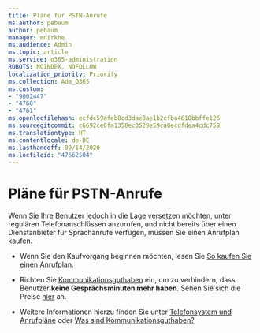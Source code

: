 ```yaml
---
title: Pläne für PSTN-Anrufe
ms.author: pebaum
author: pebaum
manager: mnirkhe
ms.audience: Admin
ms.topic: article
ms.service: o365-administration
ROBOTS: NOINDEX, NOFOLLOW
localization_priority: Priority
ms.collection: Adm_O365
ms.custom:
- "9002447"
- "4760"
- "4761"
ms.openlocfilehash: ecfdc59afeb8cd3dae8ae1b2cfba4618bbffe126
ms.sourcegitcommit: c6692ce0fa1358ec3529e59ca0ecdfdea4cdc759
ms.translationtype: HT
ms.contentlocale: de-DE
ms.lasthandoff: 09/14/2020
ms.locfileid: "47662504"
---
```

# <a name="pstn-calling-plans"></a>Pläne für PSTN-Anrufe

Wenn Sie Ihre Benutzer jedoch in die Lage versetzen möchten, unter regulären Telefonanschlüssen anzurufen, und nicht bereits über einen Dienstanbieter für Sprachanrufe verfügen, müssen Sie einen Anrufplan kaufen.

- Wenn Sie den Kaufvorgang beginnen möchten, lesen Sie [So kaufen Sie einen Anrufplan](https://docs.microsoft.com/MicrosoftTeams/calling-plans-for-office-365).

- Richten Sie [Kommunikationsguthaben](https://docs.microsoft.com/microsoftteams/set-up-communications-credits-for-your-organization) ein, um zu verhindern, dass Benutzer **keine Gesprächsminuten mehr haben**. Sehen Sie sich die Preise [hier](https://products.office.com/microsoft-teams/voice-calling) an. 

- Weitere Informationen hierzu finden Sie unter [Telefonsystem und Anrufpläne](https://docs.microsoft.com/MicrosoftTeams/calling-plan-landing-page) oder [Was sind Kommunikationsguthaben?](https://docs.microsoft.com/microsoftteams/what-are-communications-credits)
